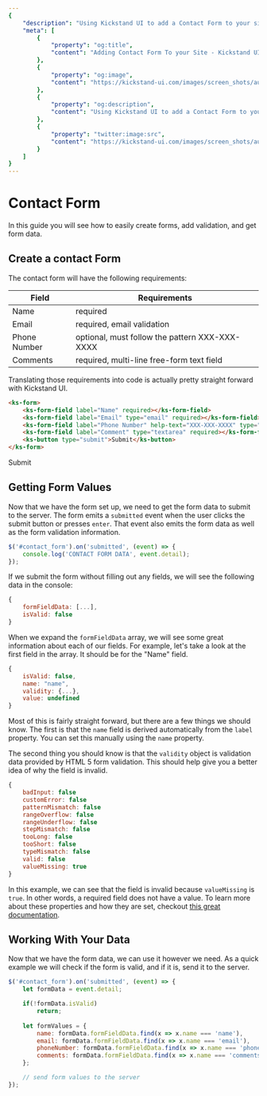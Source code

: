 ```yaml
---
{
    "description": "Using Kickstand UI to add a Contact Form to your site.",
    "meta": [
        {
            "property": "og:title",
            "content": "Adding Contact Form To your Site - Kickstand UI"
        },
        {
            "property": "og:image",
            "content": "https://kickstand-ui.com/images/screen_shots/autocomplete.png"
        },
        {
            "property": "og:description",
            "content": "Using Kickstand UI to add a Contact Form to your site."
        },
        {
            "property": "twitter:image:src",
            "content": "https://kickstand-ui.com/images/screen_shots/autocomplete.png"
        }
    ]
}
---
```


# Contact Form

In this guide you will see how to easily create forms, add validation, and get form data.

## Create a contact Form

The contact form will have the following requirements:

| Field        | Requirements                                       |
| ------------ | -------------------------------------------------- |
| Name         | required                                           |
| Email        | required, email validation                         |
| Phone Number | optional, must follow the pattern XXX-XXX-XXXX     |
| Comments     | required, multi-line free-form text field          |

Translating those requirements into code is actually pretty straight forward with Kickstand UI.

```html
<ks-form>
    <ks-form-field label="Name" required></ks-form-field>
    <ks-form-field label="Email" type="email" required></ks-form-field>
    <ks-form-field label="Phone Number" help-text="XXX-XXX-XXXX" type="tel" pattern="[0-9]{3}-[0-9]{3}-[0-9]{4}" pattern-error-message="Must be in the XXX-XXX-XXXX format"></ks-form-field>
    <ks-form-field label="Comment" type="textarea" required></ks-form-field>
    <ks-button type="submit">Submit</ks-button>
</ks-form>
```

<div class="my-xxxl">
    <ks-form id="contact_form">
        <ks-form-field label="Name" required></ks-form-field>
        <ks-form-field label="Email" type="email" required></ks-form-field>
        <ks-form-field label="Phone Number" help-text="XXX-XXX-XXXX" type="tel" pattern="[0-9]{3}-[0-9]{3}-[0-9]{4}" pattern-error-message="Must be in the XXX-XXX-XXXX format"></ks-form-field>
        <ks-form-field label="Comment" type="textarea" required></ks-form-field>
        <ks-button type="submit">Submit</ks-button>
    </ks-form>
</div>

## Getting Form Values

Now that we have the form set up, we need to get the form data to submit to the server. The form emits a `submitted` event when the user clicks the submit button or presses `enter`. That event also emits the form data as well as the form validation information.

```js
$('#contact_form').on('submitted', (event) => {
    console.log('CONTACT FORM DATA', event.detail);
});
```

If we submit the form without filling out any fields, we will see the following data in the console:

```js
{
    formFieldData: [...],
    isValid: false
}
```

When we expand the `formFieldData` array, we will see some great information about each of our fields. For example, let's take a look at the first field in the array. It should be for the "Name" field.

```js
{
    isValid: false,
    name: "name",
    validity: {...},
    value: undefined
}
```

Most of this is fairly straight forward, but there are a few things we should know. The first is that the `name` field is derived automatically from the `label` property. You can set this manually using the `name` property.

The second thing you should know is that the `validity` object is validation data provided by HTML 5 form validation. This should help give you a better idea of why the field is invalid.

```js
{
    badInput: false
    customError: false
    patternMismatch: false
    rangeOverflow: false
    rangeUnderflow: false
    stepMismatch: false
    tooLong: false
    tooShort: false
    typeMismatch: false
    valid: false
    valueMissing: true
}
```

In this example, we can see that the field is invalid because `valueMissing` is `true`. In other words, a required field does not have a value. To learn more about these properties and how they are set, checkout [this great documentation](https://developer.mozilla.org/en-US/docs/Web/API/ValidityState).

## Working With Your Data

Now that we have the form data, we can use it however we need. As a quick example we will check if the form is valid, and if it is, send it to the server.

```js
$('#contact_form').on('submitted', (event) => {
    let formData = event.detail;

    if(!formData.isValid)
        return;
    
    let formValues = {
        name: formData.formFieldData.find(x => x.name === 'name'),
        email: formData.formFieldData.find(x => x.name === 'email'),
        phoneNumber: formData.formFieldData.find(x => x.name === 'phone-number'),
        comments: formData.formFieldData.find(x => x.name === 'comments')
    };

    // send form values to the server
});
```

<ContactFormGuide />
